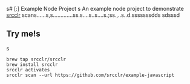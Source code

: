 s# [:] Example Node Project
s
An example node project to demonstrate [srcclr](https://www.srcclr.com) scans......s,s.............ss.s....s..s....s.;ss.,..s..d.sssssssdds
sdsssd
## Try me!s
s
```
brew tap srcclr/srcclr
brew install srcclr
srcclr activates
srcclr scan --url https://github.com/srcclr/example-javascript
```
